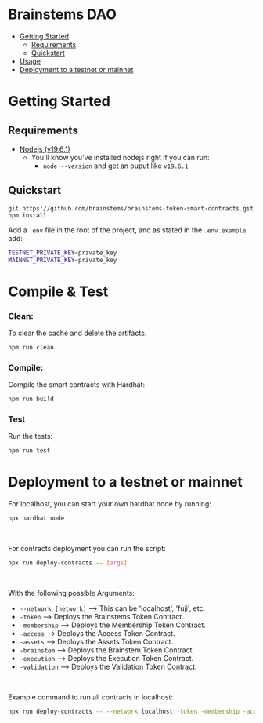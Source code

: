 # Brainstems DAO

- [Getting Started](#getting-started)
  - [Requirements](#requirements)
  - [Quickstart](#quickstart)
- [Usage](#usage)
- [Deployment to a testnet or mainnet](#deployment-to-a-testnet-or-mainnet)


# Getting Started

## Requirements

- [Nodejs (v19.6.1)](https://nodejs.org/dist/v19.6.1/node-v19.6.1-x64.msi)
  - You'll know you've installed nodejs right if you can run:
    - `node --version` and get an ouput like `v19.6.1`
## Quickstart

```
git https://github.com/brainstems/brainstems-token-smart-contracts.git
npm install
```

Add a `.env` file in the root of the project, and as stated in the `.env.example` add:
```sh
TESTNET_PRIVATE_KEY=private_key
MAINNET_PRIVATE_KEY=private_key
```


# Compile & Test

### Clean:
To clear the cache and delete the artifacts.
```sh
npm run clean
```


### Compile:

Compile the smart contracts with Hardhat:

```sh
npm run build
```

### Test

Run the tests:

```sh
npm run test
```

# Deployment to a testnet or mainnet

For localhost, you can start your own hardhat node by running:
```sh
npx hardhat node
```

<br>

For contracts deployment you can run the script:
```sh
npx run deploy-contracts -- [args]
```

<br>

With the following possible Arguments:
- `--network [network]` --> This can be 'localhost', 'fuji', etc.
- `-token` --> Deploys the Brainstems Token Contract.
- `-membership` --> Deploys the Membership Token Contract.
- `-access` --> Deploys the Access Token Contract.
- `-assets` --> Deploys the Assets Token Contract.
- `-brainstem` --> Deploys the Brainstem Token Contract.
- `-execution` --> Deploys the Execution Token Contract.
- `-validation` --> Deploys the Validation Token Contract.

<br>

Example command to run all contracts in localhost:
```sh
npx run deploy-contracts -- --network localhost -token -membership -access -assets -brainstem -execution -validation
```
